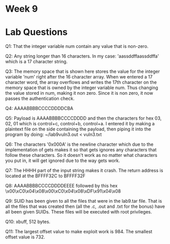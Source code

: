 # Week 9


# Lab Questions
Q1: That the integer variable num contain any value that is non-zero.

Q2: Any string longer than 16 characters. In my case: 'aassddffaassddffa' which is a 17 character string.

Q3: The memory space that is shown here stores the value for the integer variable 'num' right after the 16 character array. When we entered a 17 character word, the array overflows and writes the 17th character on the memory space that is owned by the integer variable num. Thus changing the value stored in num, making it non zero. Since it is non zero, it now passes the authentication check.

Q4: AAAABBBBCCCCDDDDCBA

Q5: Payload is AAAABBBBCCCCDDDD and then the characters for hex 03, 02, 01 which is control+c, control+b, control+a. I entered it by making a plaintext file on the side containing the payload, then piping it into the program by doing: ~/lab9vuln3.out < vuln3.txt

Q6: The characters '0x000A' is the newline character which due to the implementation of gets makes it so that gets ignores any characters that follow these characters. So it doesn't work as no matter what characters you put in, it will get ignored due to the way gets work.

Q7: The HHHH part of the input string makes it crash. The return address is located at the BFFFF32C to BFFFF32F

Q8: AAAABBBBCCCCDDDDEEEE followed by this hex \x00\xC0\x04\x08\x00\xC0\x04\x08\xDF\x91\x04\x08

Q9: SUID has been given to all the files that were in the lab9.tar file. That is all the files that was created then (all the .c, .out and .txt for the bonus) have all been given SUIDs. These files will be executed with root privileges.

Q10: xbuff, 512 bytes.

Q11: The largest offset value to make exploit work is 984. The smallest offset value is 732.

<!-- Q11: The maximum and minimum values of an integer. As the offset variable itself is an integer, the largest value it can have is MAX_INT(+2147483647) and the smallest is MIN_INT (-2147483648). After these values the offset values just stay the same as is defined by those values. -->
